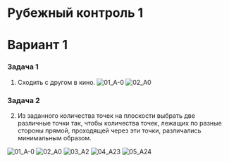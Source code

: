 # Рубежный контроль 1

# Вариант 1

### Задача 1
1. Сходить с другом в кино.
![01_A-0](uploads/3f88509d8f93f1390ccfc34f2935e6c2/01_A-0.png)
![02_A0](uploads/0818efb23ec506d28e84eacc9e587199/02_A0.png)


### Задача 2
2. Из заданного количества точек на плоскости выбрать две различные точки так, чтобы количества точек, лежащих по разные стороны прямой, проходящей через эти точки, различались минимальным образом.

![01_A-0](uploads/86365940e39b885dea9587116c929373/01_A-0.png)
![02_A0](uploads/b6b8ccd7eeb4c991a410d6d7dbe83a9d/02_A0.png)
![03_A2](uploads/353e7cd339710f8227ee94d5513eeff6/03_A2.png)
![04_A23](uploads/15cf6f85a9858317b5a615c54ff62216/04_A23.png)
![05_A24](uploads/f2972b9223ebefafc08b987e1bbeaecd/05_A24.png)
